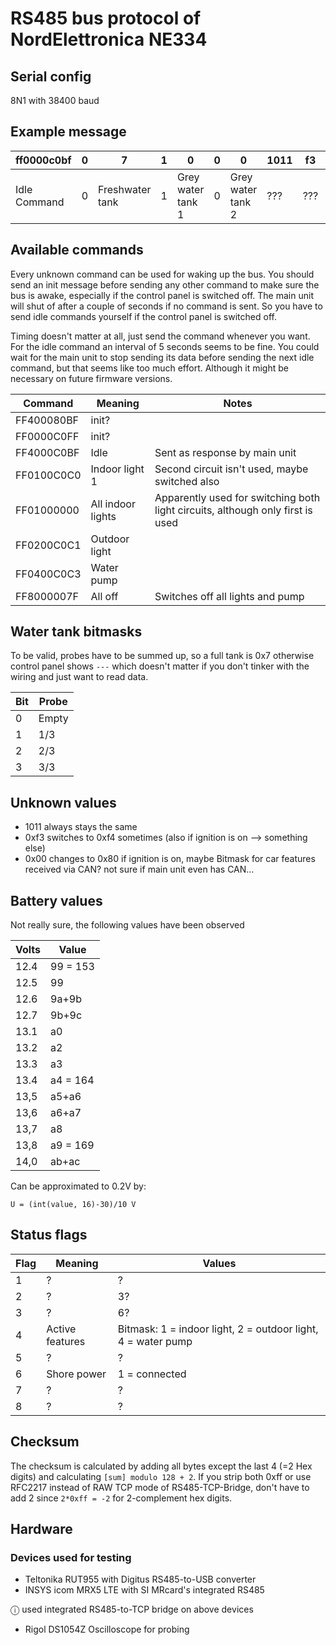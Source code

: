 # RS485 bus protocol of NordElettronica NE334

## Serial config
8N1 with 38400 baud

## Example message

| ff0000c0bf |0|7|1|0|0|0|1011|f3|00|a4|ac|ff|00010000|7b |
|------------|---|---|---|---|---|---|---|---|---|---|---|---|---|---|
| Idle Command |0|Freshwater tank |1|Grey water tank 1 |0|Grey water tank 2 | ??? | ??? | Ignition? | Car battery | Auxillary battery | ??? | status flags | checksum |

## Available commands

Every unknown command can be used for waking up the bus.
You should send an init message before sending any other command to make sure the bus is awake, especially if the control panel is switched off.
The main unit will shut of after a couple of seconds if no command is sent. So you have to send idle commands yourself if the control panel is switched off.

Timing doesn't matter at all, just send the command whenever you want. For the idle command an interval of 5 seconds seems to be fine. You could wait for the main unit to stop sending its data before sending the next idle command, but that seems like too much effort. Although it might be necessary on future firmware versions.

| Command | Meaning | Notes |
| --- | --- | --- |
| FF400080BF | init? | |
| FF0000C0FF | init? | |
| FF4000C0BF | Idle | Sent as response by main unit |
| FF0100C0C0 | Indoor light 1 | Second circuit isn't used, maybe switched also |
| FF01000000 | All indoor lights | Apparently used for switching both light circuits, although only first is used |
| FF0200C0C1 | Outdoor light | |
| FF0400C0C3 | Water pump | |
| FF8000007F | All off | Switches off all lights and pump |

## Water tank bitmasks
To be valid, probes have to be summed up, so a full tank is 0x7 otherwise control panel shows `---` which doesn't matter if you don't tinker with the wiring and just want to read data.

| Bit | Probe |
| --- | --- |
| 0 | Empty |
| 1 | 1/3 |
| 2 | 2/3 |
| 3 | 3/3 |

## Unknown values
- 1011 always stays the same
- 0xf3 switches to 0xf4 sometimes (also if ignition is on --> something else)
- 0x00 changes to 0x80 if ignition is on, maybe Bitmask for car features received via CAN? not sure if main unit even has CAN...

## Battery values
Not really sure, the following values have been observed

| Volts | Value |
| --- | --- |
| 12.4 | 99 = 153 |
| 12.5 | 99 |
| 12.6 | 9a+9b |
| 12.7 | 9b+9c |
| 13.1 | a0 |
| 13.2 | a2 |
| 13.3 | a3 |
| 13.4 | a4 = 164 |
| 13,5 | a5+a6 |
| 13,6 | a6+a7 |
| 13,7 | a8 |
| 13,8 | a9 = 169 |
| 14,0 | ab+ac |

Can be approximated to 0.2V by:

`U = (int(value, 16)-30)/10 V`

## Status flags

| Flag | Meaning | Values | 
| --- | --- | --- |
| 1 | ? | ? |
| 2 | ? | 3? |
| 3 | ? | 6? |
| 4 | Active features | Bitmask: 1 = indoor light, 2 = outdoor light, 4 = water pump |
| 5 | ? | ? |
| 6 | Shore power | 1 = connected |
| 7 | ? | ? |
| 8 | ? | ? |

## Checksum

The checksum is calculated by adding all bytes except the last 4 (=2 Hex digits) and calculating `[sum] modulo 128 + 2`.
If you strip both 0xff or use RFC2217 instead of RAW TCP mode of RS485-TCP-Bridge, don't have to add 2 since `2*0xff = -2` for 2-complement hex digits.

## Hardware

### Devices used for testing
- Teltonika RUT955 with Digitus RS485-to-USB converter
- INSYS icom MRX5 LTE with SI MRcard's integrated RS485 

&#9432; used integrated RS485-to-TCP bridge on above devices

- Rigol DS1054Z Oscilloscope for probing
